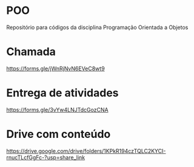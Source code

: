 # POO

Repositório para códigos da disciplina Programação Orientada a Objetos

# Chamada

https://forms.gle/jWnRjNvN6EVeC8wt9

# Entrega de atividades

https://forms.gle/3vYw4LNJTdcGozCNA

# Drive com conteúdo

https://drive.google.com/drive/folders/1KPkR194czTQLC2KYCI-rnucTLcfGgFc-?usp=share_link
